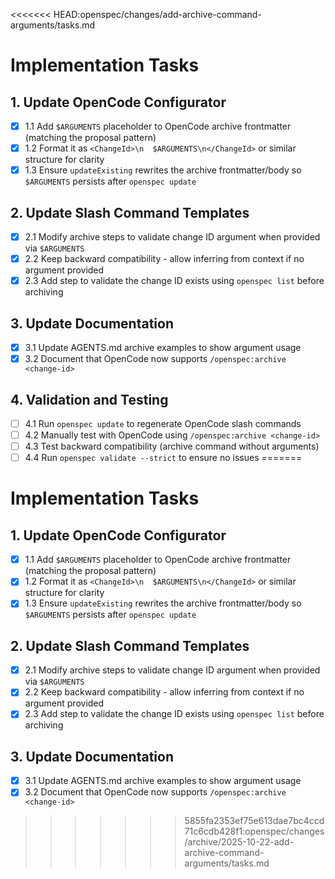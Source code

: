 <<<<<<< HEAD:openspec/changes/add-archive-command-arguments/tasks.md
# Implementation Tasks

## 1. Update OpenCode Configurator
- [x] 1.1 Add `$ARGUMENTS` placeholder to OpenCode archive frontmatter (matching the proposal pattern)
- [x] 1.2 Format it as `<ChangeId>\n  $ARGUMENTS\n</ChangeId>` or similar structure for clarity
- [x] 1.3 Ensure `updateExisting` rewrites the archive frontmatter/body so `$ARGUMENTS` persists after `openspec update`

## 2. Update Slash Command Templates
- [x] 2.1 Modify archive steps to validate change ID argument when provided via `$ARGUMENTS`
- [x] 2.2 Keep backward compatibility - allow inferring from context if no argument provided
- [x] 2.3 Add step to validate the change ID exists using `openspec list` before archiving

## 3. Update Documentation
- [x] 3.1 Update AGENTS.md archive examples to show argument usage
- [x] 3.2 Document that OpenCode now supports `/openspec:archive <change-id>`

## 4. Validation and Testing
- [ ] 4.1 Run `openspec update` to regenerate OpenCode slash commands
- [ ] 4.2 Manually test with OpenCode using `/openspec:archive <change-id>`
- [ ] 4.3 Test backward compatibility (archive command without arguments)
- [ ] 4.4 Run `openspec validate --strict` to ensure no issues
=======
# Implementation Tasks

## 1. Update OpenCode Configurator
- [x] 1.1 Add `$ARGUMENTS` placeholder to OpenCode archive frontmatter (matching the proposal pattern)
- [x] 1.2 Format it as `<ChangeId>\n  $ARGUMENTS\n</ChangeId>` or similar structure for clarity
- [x] 1.3 Ensure `updateExisting` rewrites the archive frontmatter/body so `$ARGUMENTS` persists after `openspec update`

## 2. Update Slash Command Templates
- [x] 2.1 Modify archive steps to validate change ID argument when provided via `$ARGUMENTS`
- [x] 2.2 Keep backward compatibility - allow inferring from context if no argument provided
- [x] 2.3 Add step to validate the change ID exists using `openspec list` before archiving

## 3. Update Documentation
- [x] 3.1 Update AGENTS.md archive examples to show argument usage
- [x] 3.2 Document that OpenCode now supports `/openspec:archive <change-id>`
>>>>>>> 5855fa2353ef75e613dae7bc4ccd71c6cdb428f1:openspec/changes/archive/2025-10-22-add-archive-command-arguments/tasks.md
